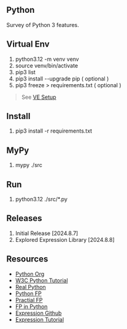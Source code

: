Python
------
Survey of Python 3 features.

Virtual Env
-----------
1. python3.12 -m venv venv
2. source venv/bin/activate
3. pip3 list
4. pip3 install --upgrade pip ( optional )
5. pip3 freeze > requirements.txt ( optional )
>See [VE Setup](https://www.freecodecamp.org/news/how-to-setup-virtual-environments-in-python/)

Install
-------
1. pip3 install -r requirements.txt

MyPy
----
1. mypy ./src

Run
---
1. python3.12 ./src/*.py

Releases
--------
1. Initial Release [2024.8.7]
2. Explored Expression Library [2024.8.8]

Resources
---------
* [Python Org](https://www.python.org/)
* [W3C Python Tutorial](https://www.w3schools.com/python/)
* [Real Python](https://realpython.com/)
* [Python FP](https://www.kite.com/blog/python/functional-programming/)
* [Practial FP](https://maryrosecook.com/blog/post/a-practical-introduction-to-functional-programming)
* [FP in Python](https://stackabuse.com/functional-programming-in-python/)
* [Expression Github](https://github.com/dbrattli/Expression)
* [Expression Tutorial](https://expression.readthedocs.io/en/latest/tutorial/introduction.html)
